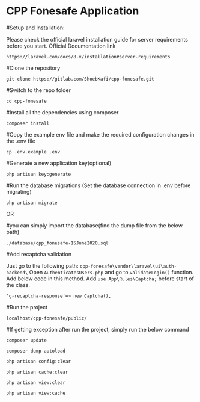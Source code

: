 # CPP Fonesafe Application

#Setup and Installation:

Please check the official laravel installation guide for server requirements before you start. Official Documentation link

```
https://laravel.com/docs/8.x/installation#server-requirements
```

#Clone the repository

```
git clone https://gitlab.com/ShoebKafi/cpp-fonesafe.git
```

#Switch to the repo folder

```
cd cpp-fonesafe
```

#Install all the dependencies using composer

```
composer install
```

#Copy the example env file and make the required configuration changes in the .env file

```
cp .env.example .env
```

#Generate a new application key(optional)

```
php artisan key:generate
```

#Run the database migrations (Set the database connection in .env before migrating)

```
php artisan migrate
```

OR

#you can simply import the database(find the dump file from the below path) 

```
./database/cpp_fonesafe-15June2020.sql
```

#Add recaptcha validation

Just go to the following path: `cpp-fonesafe\vendor\laravel\ui\auth-backend\`
Open `AuthenticatesUsers.php` and go to `validateLogin()` function. Add below code in this method.
Add `use App\Rules\Captcha;` before start of the class.

```
'g-recaptcha-response'=> new Captcha(),
```
#Run the project

```
localhost/cpp-fonesafe/public/
```
#If getting exception after run the project, simply run the below command

```
composer update
```
```
composer dump-autoload
```
```
php artisan config:clear
```
```
php artisan cache:clear
```
```
php artisan view:clear
```
```
php artisan view:cache
```
